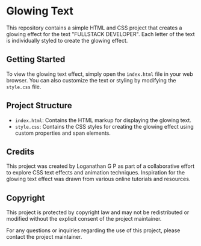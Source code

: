 # Glowing Text

This repository contains a simple HTML and CSS project that creates a glowing effect for the text "FULLSTACK DEVELOPER". Each letter of the text is individually styled to create the glowing effect.

## Getting Started

To view the glowing text effect, simply open the `index.html` file in your web browser. You can also customize the text or styling by modifying the `style.css` file.

## Project Structure

- `index.html`: Contains the HTML markup for displaying the glowing text.
- `style.css`: Contains the CSS styles for creating the glowing effect using custom properties and span elements.

## Credits

This project was created by Loganathan G P as part of a collaborative effort to explore CSS text effects and animation techniques. Inspiration for the glowing text effect was drawn from various online tutorials and resources.

## Copyright

This project is protected by copyright law and may not be redistributed or modified without the explicit consent of the project maintainer.

For any questions or inquiries regarding the use of this project, please contact the project maintainer.




